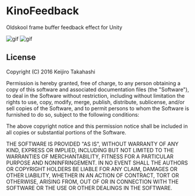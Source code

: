 KinoFeedback
============

Oldskool frame buffer feedback effect for Unity

![gif](http://49.media.tumblr.com/ea2fa90708675da8d76d8f0a6037e0cb/tumblr_o321kkmYGe1qio469o2_400.gif)
![gif](http://49.media.tumblr.com/b469f77d326410a3ae1d5806d115c128/tumblr_o30c8kCX151qio469o1_400.gif)

License
-------

Copyright (C) 2016 Keijiro Takahashi

Permission is hereby granted, free of charge, to any person obtaining a copy of
this software and associated documentation files (the "Software"), to deal in
the Software without restriction, including without limitation the rights to
use, copy, modify, merge, publish, distribute, sublicense, and/or sell copies of
the Software, and to permit persons to whom the Software is furnished to do so,
subject to the following conditions:

The above copyright notice and this permission notice shall be included in all
copies or substantial portions of the Software.

THE SOFTWARE IS PROVIDED "AS IS", WITHOUT WARRANTY OF ANY KIND, EXPRESS OR
IMPLIED, INCLUDING BUT NOT LIMITED TO THE WARRANTIES OF MERCHANTABILITY, FITNESS
FOR A PARTICULAR PURPOSE AND NONINFRINGEMENT. IN NO EVENT SHALL THE AUTHORS OR
COPYRIGHT HOLDERS BE LIABLE FOR ANY CLAIM, DAMAGES OR OTHER LIABILITY, WHETHER
IN AN ACTION OF CONTRACT, TORT OR OTHERWISE, ARISING FROM, OUT OF OR IN
CONNECTION WITH THE SOFTWARE OR THE USE OR OTHER DEALINGS IN THE SOFTWARE.
